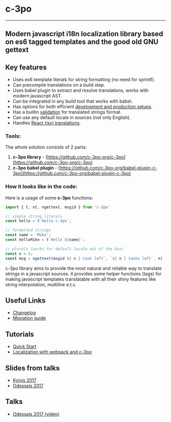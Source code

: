 # c-3po
--------

## Modern javascript i18n localization library based on es6 tagged templates and the good old GNU gettext

## Key features
* Uses es6 template literals for string formatting (no need for sprintf).
* Can precompile translations on a build step.
* Uses babel plugin to extract and resolve translations, works with modern javascript AST.
* Can be integrated in any build tool that works with babel.
* Has options for both efficient [development and production setups](https://c-3po.js.org/localization-with-webpack-and-c-3po.html).
* Has a builtin [validation](https://c-3po.js.org/validation.html) for translated strings format.
* Can use any default locale in sources (not only English).
* Handles [React (jsx) translations](jsx-tag-jt.md).

### Tools:

The whole solution consists of 2 parts:

1. **c-3po library** - [https://github.com/c-3po-org/c-3po](https://github.com/c-3po-org/c-3po)
2. **c-3po babel plugin** - [https://github.com/c-3po-org/babel-plugin-c-3po](https://github.com/c-3po-org/babel-plugin-c-3po)

### How it looks like in the code:

Here is a usage of some **c-3po** functions:

```js
import { t, nt, ngettext, msgid } from 'c-3po'

// simple string literals
const hello = t`Hello c-3po`;

// formatted strings
const name = 'Mike';
const helloMike = t`Hello ${name}`;

// plurals (works for default locale out of the box)
const n = 5;
const msg = ngettext(msgid`${ n } task left`, `${ n } tasks left`, n)
```

c-3po library aims to provide the most natural and reliable way to translate strings in a javascript sources. it provides some helper functions \(tags\) for making javascript templates translatable with all their shiny 
features like string interpolation, multiline e.t.c.

## Useful Links
* [Changelog](CHANGELOG.md)
* [Migration guide](MIGRATION.md)

## Tutorials
* [Quick Start](https://c-3po.js.org/quick-start.html)
* [Localization with webpack and c-3po](https://c-3po.js.org/localization-with-webpack-and-c-3po.html)

## Slides from talks
* [Kyivjs 2017](https://docs.google.com/presentation/d/1oj6ZaXfIfcClROe-4kOMMjnXFExn1gUfF6D30VyznWs/edit?usp=sharing)
* [Odessajs 2017](https://docs.google.com/presentation/d/1XB82-hTLQxP456Bk8UWJb-tZBsHnUHp4lJzmQorxNgs/edit?usp=sharing)

## Talks
* [Odessajs 2017 (video)](https://www.youtube.com/watch?v=9QjzpfA9LH4)
